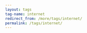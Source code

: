```yaml
---
layout: tags
tag-name: internet
redirect_from: /more/tags/internet/
permalink: /tags/internet/
---
```

